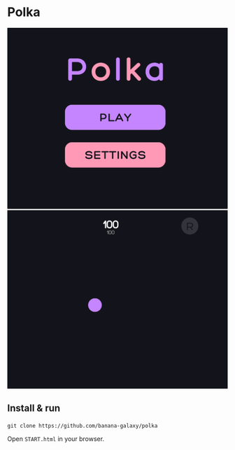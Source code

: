 # Polka
![Menu Screenshot](menu.png)
![Game Screenshot](game.png)
## Install & run
`git clone https://github.com/banana-galaxy/polka`

Open `START.html` in your browser.
